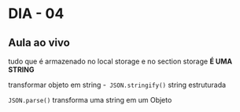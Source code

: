 # DIA - 04

## Aula ao vivo
tudo que é armazenado no local storage e no section storage **É UMA STRING**

transformar objeto em string -` JSON.stringify()`
string estruturada

`JSON.parse()` transforma uma string em um Objeto
